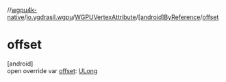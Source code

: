 //[wgpu4k-native](../../../../index.md)/[io.ygdrasil.wgpu](../../index.md)/[WGPUVertexAttribute](../index.md)/[[android]ByReference](index.md)/[offset](offset.md)

# offset

[android]\
open override var [offset](offset.md): [ULong](https://kotlinlang.org/api/core/kotlin-stdlib/kotlin/-u-long/index.html)